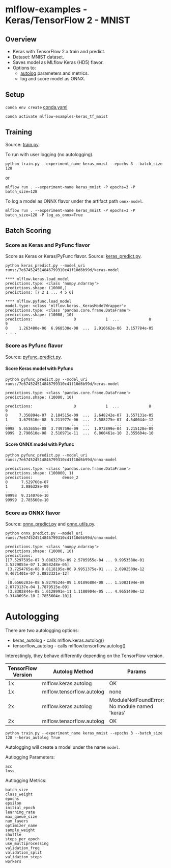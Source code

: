 # mlflow-examples - Keras/TensorFlow 2 - MNIST


## Overview
* Keras with TensorFlow 2.x train and predict.
* Dataset: MNIST dataset.
* Saves model as MLflow Keras (HD5) flavor.
* Options to:
  * [autolog](https://mlflow.org/docs/latest/python_api/mlflow.keras.html#mlflow.keras.autolog) parameters and metrics.
  * log and score model as ONNX.

## Setup

`conda env create` [conda.yaml](conda.yaml)

`conda activate mlflow-examples-keras_tf_mnist`


## Training

Source: [train.py](train.py).

To run with user logging (no autologging).
```
python train.py --experiment_name keras_mnist --epochs 3 --batch_size 128
```
or
```
mlflow run . --experiment-name keras_mnist -P epochs=3 -P batch_size=128
```

To log a model as ONNX flavor under the artifact path `onnx-model`.
```
mlflow run . --experiment-name keras_mnist -P epochs=3 -P batch_size=128 -P log_as_onnx=True
```

## Batch Scoring

### Score as Keras and PyFunc flavor 

Score as Keras or Keras/PyFunc flavor.
Source: [keras_predict.py](keras_predict.py).

```
python keras_predict.py --model_uri runs:/7e674524514846799310c41f10d6b99d/keras-model
```

```
**** mlflow.keras.load_model
predictions.type: <class 'numpy.ndarray'>
predictions.shape: (10000,)
predictions: [7 2 1 ... 4 5 6]

**** mlflow.pyfunc.load_model
model.type: <class 'mlflow.keras._KerasModelWrapper'>
predictions.type: <class 'pandas.core.frame.DataFrame'>
predictions.shape: (10000, 10)
predictions:                  0             1  ...             8             9
0     1.263480e-06  6.968530e-08  ...  2.910662e-06  3.157784e-05
. . .
```

### Score as Pyfunc flavor

Source: [pyfunc_predict.py](pyfunc_predict.py).

#### Score Keras model with Pyfunc 

```
python pyfunc_predict.py --model_uri runs:/7e674524514846799310c41f10d6b99d/keras-model
```

```
predictions.type: <class 'pandas.core.frame.DataFrame'>
predictions.shape: (10000, 10)

predictions:                  0             1  ...             8             9
0     7.356894e-07  2.184515e-09  ...  2.648242e-07  1.557131e-05
1     3.679516e-08  5.211977e-06  ...  2.588275e-07  4.540044e-12
...            ...           ...  ...           ...           ...
9998  5.653655e-08  3.749759e-09  ...  1.073899e-04  1.215128e-09
9999  2.790610e-08  2.516971e-11  ...  6.860461e-10  2.355604e-10
```

#### Score ONNX model with Pyfunc 

```
python pyfunc_predict.py --model_uri runs:/7e674524514846799310c41f10d6b99d/onnx-model
```
```
predictions.type: <class 'pandas.core.frame.DataFrame'>
predictions.shape: (100000, 1)
predictions:             dense_2
0      7.529760e-07
1      3.086328e-09
...             ...
99998  9.314070e-10
99999  2.785560e-10
```


### Score as ONNX flavor

Source: [onnx_predict.py](onnx_predict.py) and [onnx_utils.py](onnx_utils.py).
```
python onnx_predict.py --model_uri runs:/7e674524514846799310c41f10d6b99d/onnx-model
```
```
predictions.type: <class 'numpy.ndarray'>
predictions.shape: (10000, 10)
predictions: 
[[7.5297595e-07 3.0863279e-09 2.5705955e-04 ... 9.9953580e-01 3.5329055e-07 1.3658248e-05]
 [3.7254765e-08 8.8118195e-06 9.9951375e-01 ... 2.6982589e-12 9.4671401e-07 2.8832321e-12]
 ...
 [8.6566203e-08 6.8279524e-09 1.0189680e-08 ... 1.5083194e-09 2.0773137e-04 1.7879515e-09]
 [3.8302844e-08 1.6128991e-11 1.1180904e-05 ... 4.9651490e-12 9.3140695e-10 2.7855604e-10]]
```

# Autologging

There are two autologging options:
* keras_autolog - calls mlflow.keras.autolog()
* tensorflow_autolog - calls mlflow.tensorflow.autolog()

Interestingly, they behave differently depending on the TensorFlow version.

| TensorFlow Version | Autolog Method | Params | 
|---|---|---|
| 1x | mlflow.keras.autolog | OK | 
| 1x | mlflow.tensorflow.autolog | none |
| 2x | mlflow.keras.autolog | ModuleNotFoundError: No module named 'keras' | 
| 2x | mlflow.tensorflow.autolog | OK |


```
python train.py --experiment_name keras_mnist --epochs 3 --batch_size 128 --keras_autolog True
```

Autologging will create a model under the name `model`.

Autlogging Parameters:
```
acc
loss
```
Autlogging Metrics:
```
batch_size
class_weight
epochs
epsilon
initial_epoch
learning_rate
max_queue_size
num_layers
optimizer_name
sample_weight
shuffle
steps_per_epoch
use_multiprocessing
validation_freq
validation_split
validation_steps
workers
```
